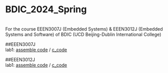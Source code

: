 # BDIC_2024_Spring

<br> For the course EEEN3007J (Embedded Systems) & EEEN3012J (Embedded Systems and Software) of BDIC (UCD Beijing-Dublin International College)

##EEEN3007J
<br> lab1: [assemble code](./C8051F/Lab1/key2led_asm.asm) / [c_code](./C8051F/Lab1/key2led_c.c)

##EEEN3012J
<br> lab1: [assemble code](./C8051F/Lab1/key2led_asm.asm) / [c_code](./C8051F/Lab1/key2led_c.c)

